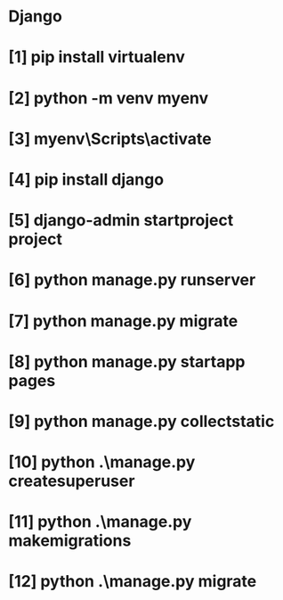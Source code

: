 # Django

# [1] pip install virtualenv

# [2] python -m venv myenv

# [3] myenv\Scripts\activate

# [4] pip install django

# [5] django-admin startproject project

# [6] python manage.py runserver

# [7] python manage.py migrate

# [8] python manage.py startapp pages

# [9] python manage.py collectstatic

# [10] python .\manage.py createsuperuser

# [11] python .\manage.py makemigrations

# [12] python .\manage.py migrate
